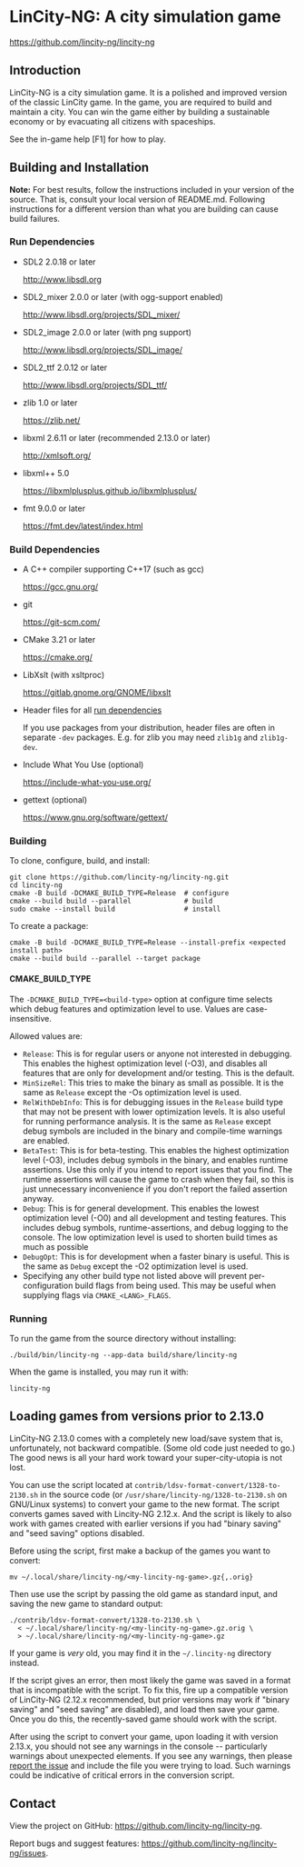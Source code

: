 # LinCity-NG: A city simulation game

https://github.com/lincity-ng/lincity-ng

## Introduction

LinCity-NG is a city simulation game. It is a polished and improved
version of the classic LinCity game. In the game, you are required
to build and maintain a city. You can win the game either by
building a sustainable economy or by evacuating all citizens with
spaceships.

See the in-game help [F1] for how to play.

## Building and Installation

**Note:**
For best results, follow the instructions included in your version of the
source. That is, consult your local version of README.md. Following instructions
for a different version than what you are building can cause build failures.

### Run Dependencies

* SDL2 2.0.18 or later

  http://www.libsdl.org

* SDL2_mixer 2.0.0 or later (with ogg-support enabled)

  http://www.libsdl.org/projects/SDL_mixer/

* SDL2_image 2.0.0 or later (with png support)

  http://www.libsdl.org/projects/SDL_image/

* SDL2_ttf 2.0.12 or later

  http://www.libsdl.org/projects/SDL_ttf/

* zlib 1.0 or later

  https://zlib.net/

* libxml 2.6.11 or later (recommended 2.13.0 or later)

  http://xmlsoft.org/

* libxml++ 5.0

  https://libxmlplusplus.github.io/libxmlplusplus/

* fmt 9.0.0 or later

  https://fmt.dev/latest/index.html

### Build Dependencies

* A C++ compiler supporting C++17 (such as gcc)

  https://gcc.gnu.org/

* git

  https://git-scm.com/

* CMake 3.21 or later

  https://cmake.org/

* LibXslt (with xsltproc)

  https://gitlab.gnome.org/GNOME/libxslt

* Header files for all [run dependencies](#run-dependencies)

  If you use packages from your distribution, header files are often in separate
  `-dev` packages. E.g. for zlib you may need `zlib1g` and `zlib1g-dev`.

* Include What You Use (optional)

  https://include-what-you-use.org/

* gettext (optional)

  https://www.gnu.org/software/gettext/

### Building

To clone, configure, build, and install:
```
git clone https://github.com/lincity-ng/lincity-ng.git
cd lincity-ng
cmake -B build -DCMAKE_BUILD_TYPE=Release  # configure
cmake --build build --parallel             # build
sudo cmake --install build                 # install
```

To create a package:
```
cmake -B build -DCMAKE_BUILD_TYPE=Release --install-prefix <expected install path>
cmake --build build --parallel --target package
```

#### CMAKE_BUILD_TYPE
The `-DCMAKE_BUILD_TYPE=<build-type>` option at configure time selects which
debug features and optimization level to use. Values are case-insensitive.

Allowed values are:
- `Release`: This is for regular users or anyone not interested in debugging.
  This enables the highest optimization level (-O3), and disables all features
  that are only for development and/or testing. This is the default.
- `MinSizeRel`: This tries to make the binary as small as possible.
  It is the same as `Release` except the -Os optimization level is used.
- `RelWithDebInfo`: This is for debugging issues in the `Release` build type
  that may not be present with lower optimization levels. It is also useful for
  running performance analysis. It is the same as `Release` except debug symbols
  are included in the binary and compile-time warnings are enabled.
- `BetaTest`: This is for beta-testing.
  This enables the highest optimization level (-O3), includes debug symbols in
  the binary, and enables runtime assertions. Use this only if you intend to
  report issues that you find. The runtime assertions will cause the game
  to crash when they fail, so this is just unnecessary inconvenience if you
  don't report the failed assertion anyway.
- `Debug`: This is for general development.
  This enables the lowest optimization level (-O0) and all development and testing
  features. This includes debug symbols, runtime-assertions, and debug logging
  to the console. The low optimization level is used to shorten build times as
  much as possible
- `DebugOpt`: This is for development when a faster binary is useful.
  This is the same as `Debug` except the -O2 optimization level is used.
- Specifying any other build type not listed above will prevent
  per-configuration build flags from being used. This may be useful when
  supplying flags via `CMAKE_<LANG>_FLAGS`.

### Running

To run the game from the source directory without installing:
```
./build/bin/lincity-ng --app-data build/share/lincity-ng
```

When the game is installed, you may run it with:
```
lincity-ng
```

## Loading games from versions prior to 2.13.0

LinCity-NG 2.13.0 comes with a completely new load/save system that is,
unfortunately, not backward compatible. (Some old code just needed to go.) The
good news is all your hard work toward your super-city-utopia is not lost.

You can use the script located at `contrib/ldsv-format-convert/1328-to-2130.sh`
in the source code (or `/usr/share/lincity-ng/1328-to-2130.sh` on GNU/Linux
systems) to convert your game to the new format. The script converts games saved
with Lincity-NG 2.12.x. And the script is likely to also work with games created
with earlier versions if you had "binary saving" and "seed saving" options
disabled.

Before using the script, first make a backup of the games you want to convert:
```
mv ~/.local/share/lincity-ng/<my-lincity-ng-game>.gz{,.orig}
```

Then use use the script by passing the old game as standard input, and saving
the new game to standard output:
```
./contrib/ldsv-format-convert/1328-to-2130.sh \
  < ~/.local/share/lincity-ng/<my-lincity-ng-game>.gz.orig \
  > ~/.local/share/lincity-ng/<my-lincity-ng-game>.gz
```

If your game is _very_ old, you may find it in the `~/.lincity-ng` directory
instead.

If the script gives an error, then most likely the game was saved in a format
that is incompatible with the script. To fix this, fire up a compatible version
of LinCity-NG (2.12.x recommended, but prior versions may work if
"binary saving" and "seed saving" are disabled), and load then save your game.
Once you do this, the recently-saved game should work with the script.

After using the script to convert your game, upon loading it with version
2.13.x, you should not see any warnings in the console -- particularly warnings
about unexpected elements. If you see any warnings, then please [report the
issue](https://github.com/lincity-ng/lincity-ng/issues/new) and include the file
you were trying to load. Such warnings could be indicative of critical errors in
the conversion script.

## Contact

View the project on GitHub: https://github.com/lincity-ng/lincity-ng.

Report bugs and suggest features:
  https://github.com/lincity-ng/lincity-ng/issues.
